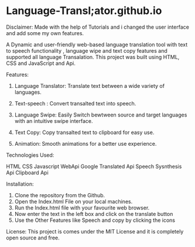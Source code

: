 # Language-Transl;ator.github.io

Disclaimer: Made with the help of Tutorials and i changed the user interface and add some my own features.

 A Dynamic and user-friendly web-based language translation tool with text to speech functionality , language wipe and text copy features and supported all language Transalation.  This project was built using HTML, CSS and JavaScript and Api.

 Features:
 1. Language Translator: Translate text between a wide variety of languages.
 2. Text-speech : Convert transalted text into speech.
 3. Language Swipe: Easily Switch bewtween source and target languages with an intuitive swipe interface.

 4. Text Copy: Copy transalted text to clipboard for easy use.

 5. Animation: Smooth animations for a better  use experience.

 Technologies Used:

 HTML
 CSS
 Javascript
 WebApi
 Google Translated Api
 Speech Sysnthesis Api
 Clipboard Api

 Installation:
 1. Clone the repository from the Github.
 2. Open the Index.html File on your local machines.
 3. Run the Index.html file with your favourite web browser.
4. Now enter the text in the left box and click on the translate button 
5. Use the Other Features like Speech and copy by clicking the icons

License:
This project is comes under the MIT License and it is completely open source and free.

